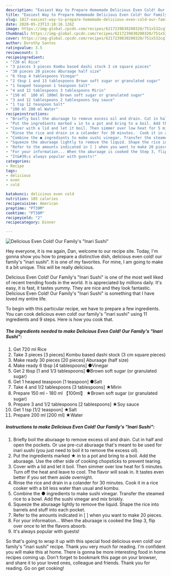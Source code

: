 ```yaml
---
description: "Easiest Way to Prepare Homemade Delicious Even Cold! Our Family&amp;#39;s &amp;#34;Inari Sushi&amp;#34;"
title: "Easiest Way to Prepare Homemade Delicious Even Cold! Our Family&amp;#39;s &amp;#34;Inari Sushi&amp;#34;"
slug: 1817-easiest-way-to-prepare-homemade-delicious-even-cold-our-family-and-39-s-and-34-inari-sushi-and-34
date: 2020-05-23T13:10:16.126Z
image: https://img-global.cpcdn.com/recipes/6217239830200320/751x532cq70/delicious-even-cold-our-familys-inari-sushi-recipe-main-photo.jpg
thumbnail: https://img-global.cpcdn.com/recipes/6217239830200320/751x532cq70/delicious-even-cold-our-familys-inari-sushi-recipe-main-photo.jpg
cover: https://img-global.cpcdn.com/recipes/6217239830200320/751x532cq70/delicious-even-cold-our-familys-inari-sushi-recipe-main-photo.jpg
author: Dorothy Santos
ratingvalue: 3.5
reviewcount: 3
recipeingredient:
- "720 ml Rice"
- "3 pieces 3 pieces Kombu based dashi stock 3 cm square pieces"
- "30 pieces 20 pieces Aburaage half size"
- "6 tbsp 4 tablespoons Vinegar"
- "2 tbsp 1 and 13 tablespoons Brown soft sugar or granulated sugar"
- "1 heaped teaspoon 1 teaspoon Salt"
- "4 and 12 tablespoons 3 tablespoons Mirin"
- "150 ml  180 ml 100ml Brown soft sugar or granulated sugar"
- "3 and 12 tablespoons 2 tablespoons Soy sauce"
- "1 tsp 12 teaspoon Salt"
- "200 ml 200 ml Water"
recipeinstructions:
- "Briefly boil the aburaage to remove excess oil and drain. Cut in half and open the pockets. Or use pre-cut aburaage that&#39;s meant to be used for inari sushi (you just need to boil it to remove the excess oil)."
- "Put the ingredients marked ★ in to a pot and bring to a boil. Add the aburaage. Use the other side of cooking chopsticks to prevent tearing."
- "Cover with a lid and let it boil. Then simmer over low heat for 5 minutes. Turn off the heat and leave to cool. The flavor will soak in. It tastes even better if you set them aside overnight."
- "Rinse the rice and drain in a colander for 30 minutes.  Cook it in a rice cooker with a bit less water than usual and kombu."
- "Combine the ● ingredients to make sushi vinegar. Transfer the steamed rice to a bowl. Add the sushi vinegar and mix briskly."
- "Squeeze the aburaage lightly to remove the liquid. Shape the rice into barrels and stuff into each pocket."
- "Refer to the amounts indicated in [ ] when you want to make 20 pieces."
- "For your information... When the aburaage is cooked the Step 3, flip over once to let the flavors absorb."
- "It&#39;s always popular with guests!"
categories:
- Recipe
tags:
- delicious
- even
- cold

katakunci: delicious even cold 
nutrition: 185 calories
recipecuisine: American
preptime: "PT39M"
cooktime: "PT38M"
recipeyield: "2"
recipecategory: Dinner

---
```



![Delicious Even Cold! Our Family&#39;s &#34;Inari Sushi&#34;](https://img-global.cpcdn.com/recipes/6217239830200320/751x532cq70/delicious-even-cold-our-familys-inari-sushi-recipe-main-photo.jpg)

Hey everyone, it is me again, Dan, welcome to our recipe site. Today, I'm gonna show you how to prepare a distinctive dish, delicious even cold! our family&#39;s &#34;inari sushi&#34;. It is one of my favorites. For mine, I am going to make it a bit unique. This will be really delicious.

Delicious Even Cold! Our Family&#39;s &#34;Inari Sushi&#34; is one of the most well liked of recent trending foods in the world. It is appreciated by millions daily. It's easy, it is fast, it tastes yummy. They are nice and they look fantastic. Delicious Even Cold! Our Family&#39;s &#34;Inari Sushi&#34; is something that I have loved my entire life.




To begin with this particular recipe, we have to prepare a few ingredients. You can cook delicious even cold! our family&#39;s &#34;inari sushi&#34; using 11 ingredients and 9 steps. Here is how you cook that.

<!--inarticleads1-->

##### The ingredients needed to make Delicious Even Cold! Our Family&#39;s &#34;Inari Sushi&#34;:

1. Get 720 ml Rice
1. Take 3 pieces [3 pieces] Kombu based dashi stock (3 cm square pieces)
1. Make ready 30 pieces [20 pieces] Aburaage (half size)
1. Make ready 6 tbsp [4 tablespoons] ●Vinegar
1. Get 2 tbsp [1 and 1/3 tablespoons] ●Brown soft sugar (or granulated sugar)
1. Get 1 heaped teaspoon [1 teaspoon] ●Salt
1. Take 4 and 1/2 tablespoons [3 tablespoons] ★Mirin
1. Prepare 150 ml - 180 ml 【100ml】 ★Brown soft sugar (or granulated sugar)
1. Prepare 3 and 1/2 tablespoons [2 tablespoons] ★Soy sauce
1. Get 1 tsp [1/2 teaspoon] ★Salt
1. Prepare 200 ml [200 ml] ★Water




<!--inarticleads2-->

##### Instructions to make Delicious Even Cold! Our Family&#39;s &#34;Inari Sushi&#34;:

1. Briefly boil the aburaage to remove excess oil and drain. Cut in half and open the pockets. Or use pre-cut aburaage that&#39;s meant to be used for inari sushi (you just need to boil it to remove the excess oil).
1. Put the ingredients marked ★ in to a pot and bring to a boil. Add the aburaage. Use the other side of cooking chopsticks to prevent tearing.
1. Cover with a lid and let it boil. Then simmer over low heat for 5 minutes. Turn off the heat and leave to cool. The flavor will soak in. It tastes even better if you set them aside overnight.
1. Rinse the rice and drain in a colander for 30 minutes.  Cook it in a rice cooker with a bit less water than usual and kombu.
1. Combine the ● ingredients to make sushi vinegar. Transfer the steamed rice to a bowl. Add the sushi vinegar and mix briskly.
1. Squeeze the aburaage lightly to remove the liquid. Shape the rice into barrels and stuff into each pocket.
1. Refer to the amounts indicated in [ ] when you want to make 20 pieces.
1. For your information... When the aburaage is cooked the Step 3, flip over once to let the flavors absorb.
1. It&#39;s always popular with guests!




So that's going to wrap it up with this special food delicious even cold! our family&#39;s &#34;inari sushi&#34; recipe. Thank you very much for reading. I'm confident you will make this at home. There is gonna be more interesting food in home recipes coming up. Don't forget to bookmark this page on your browser, and share it to your loved ones, colleague and friends. Thank you for reading. Go on get cooking!
